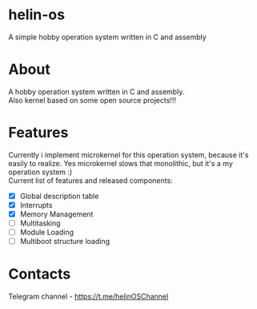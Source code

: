 # helin-os
A simple hobby operation system written in C and assembly
# About
A hobby operation system written in C and assembly.<br>
Also kernel based on some open source projects!!!
# Features
Currently i implement microkernel for this operation system, because it's easily to realize. Yes microkernel slows that monolithic, but it's a my operation system :)<br>
Current list of features and released components:
- [x] Global description table
- [x] Interrupts
- [x] Memory Management
- [ ] Multitasking
- [ ] Module Loading
- [ ] Multiboot structure loading
# Contacts
Telegram channel - https://t.me/helinOSChannel
